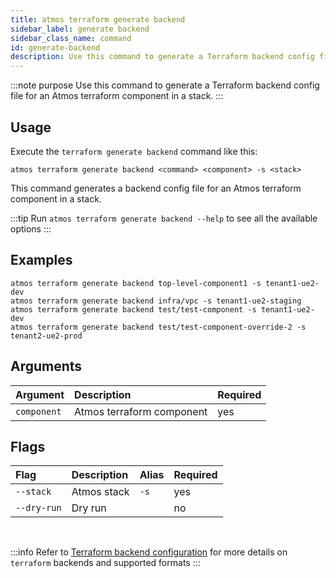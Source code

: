 ```yaml
---
title: atmos terraform generate backend
sidebar_label: generate backend
sidebar_class_name: command
id: generate-backend
description: Use this command to generate a Terraform backend config file for an Atmos terraform component in a stack.
---
```


:::note purpose
Use this command to generate a Terraform backend config file for an Atmos terraform component in a stack.
:::

## Usage

Execute the `terraform generate backend` command like this:

```shell
atmos terraform generate backend <command> <component> -s <stack>
```

This command generates a backend config file for an Atmos terraform component in a stack.

:::tip
Run `atmos terraform generate backend --help` to see all the available options
:::

## Examples

```shell
atmos terraform generate backend top-level-component1 -s tenant1-ue2-dev
atmos terraform generate backend infra/vpc -s tenant1-ue2-staging
atmos terraform generate backend test/test-component -s tenant1-ue2-dev
atmos terraform generate backend test/test-component-override-2 -s tenant2-ue2-prod
```

## Arguments

| Argument    | Description               | Required |
|:------------|:--------------------------|:---------|
| `component` | Atmos terraform component | yes      |

## Flags

| Flag        | Description | Alias | Required |
|:------------|:------------|:------|:---------|
| `--stack`   | Atmos stack | `-s`  | yes      |
| `--dry-run` | Dry run     |       | no       |

<br/>

:::info
Refer to [Terraform backend configuration](https://developer.hashicorp.com/terraform/language/settings/backends/configuration) for more details
on `terraform` backends and supported formats
:::
